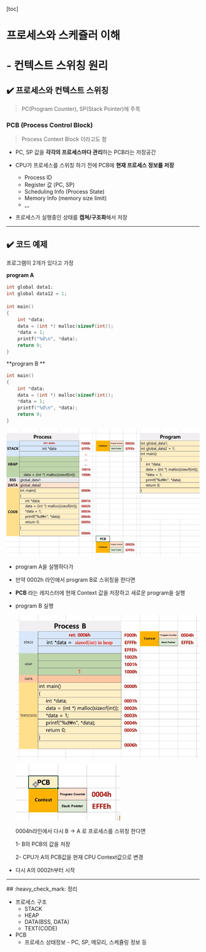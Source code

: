 [toc]

# 프로세스와 스케쥴러 이해 

# - 컨텍스트 스위칭 원리

## :heavy_check_mark: 프로세스와 컨텍스트 스위칭

> PC(Program Counter), SP(Stack Pointer)에 주목 



### PCB (Process Control Block)

> Process Context Block 이라고도 함

- PC, SP 값을 **각각의 프로세스마다 관리**하는 PCB라는 저장공간

- CPU가 프로세스를 스위칭 하기 전에 PCB에 **현재 프로세스 정보를 저장**
  - Process ID
  - Register 값 (PC, SP)
  - Scheduling Info (Process State)
  - Memory Info (memory size limit)
  - ,,,
- 프로세스가 실행중인 상태를 **캡쳐/구조화**해서 저장



<hr>

## :heavy_check_mark: 코드 예제


프로그램이 2개가 있다고 가정

**program A**

```c
int global data1;
int global data12 = 1;

int main()
{
    int *data;
    data = (int *) malloc(sizeof(int));
    *data = 1;
    printf("%d\n", *data);
    return 0;
}
```

**program B **

```c
int main()
{
    int *data;
    data = (int *) malloc(sizeof(int));
    *data = 1;
    printf("%d\n", *data);
    return 0;
}
```

![image-20210221225253484](assets/image-20210221225253484.png)

- program A을 실행하다가 
- 만약 0002h 라인에서 program B로 스위칭을 한다면
- **PCB** 라는 레지스터에 현재 Context 값을 저장하고 새로운 program을 실행

- program B 실행

  ![image-20210221225645194](assets/image-20210221225645194.png)

  ![image-20210221225746693](assets/image-20210221225746693.png)

  0004h라인에서 다시 B -> A 로 프로세스를 스위칭 한다면

  1- B의 PCB의 값을 저장

  2- CPU가 A의 PCB값을 현재 CPU Context값으로 변경 

- 다시 A의 0002h부터 시작



<hr>
## :heavy_check_mark: 정리

- 프로세스 구조
  - STACK
  - HEAP
  - DATA(BSS, DATA)
  - TEXT(CODE)
- PCB
  - 프로세스 상태정보 - PC, SP, 메모리, 스케쥴링 정보 등




















